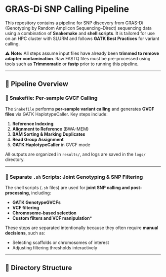 # GRAS-Di SNP Calling Pipeline

This repository contains a pipeline for SNP discovery from GRAS-Di (Genotyping by Random Amplicon Sequencing–Direct) sequencing data using a combination of **Snakemake** and **shell scripts**. It is tailored for use on an HPC cluster with SLURM and follows **GATK Best Practices** for variant calling.

⚠️ **Note:** All steps assume input files have already been **trimmed to remove adapter contamination**. Raw FASTQ files must be pre-processed using tools such as **Trimmomatic** or **fastp** prior to running this pipeline.

---

## 🔧 Pipeline Overview

### 📂 Snakefile: Per-sample GVCF Calling
The `Snakefile` performs **per-sample variant calling** and generates **GVCF files** via GATK HaplotypeCaller. Key steps include:

1. **Reference Indexing**
2. **Alignment to Reference** (BWA-MEM)
3. **BAM Sorting & Marking Duplicates**
4. **Read Group Assignment**
5. **GATK HaplotypeCaller** in GVCF mode

All outputs are organized in `results/`, and logs are saved in the `logs/` directory.

---

### 🧪 Separate `.sh` Scripts: Joint Genotyping & SNP Filtering
The shell scripts (`.sh` files) are used for **joint SNP calling and post-processing**, including:

- **GATK GenotypeGVCFs**
- **VCF filtering**
- **Chromosome-based selection**
- **Custom filters and VCF manipulation***

These steps are separated intentionally because they often require **manual decisions**, such as:
- Selecting scaffolds or chromosomes of interest
- Adjusting filtering thresholds interactively

---

## 📁 Directory Structure
